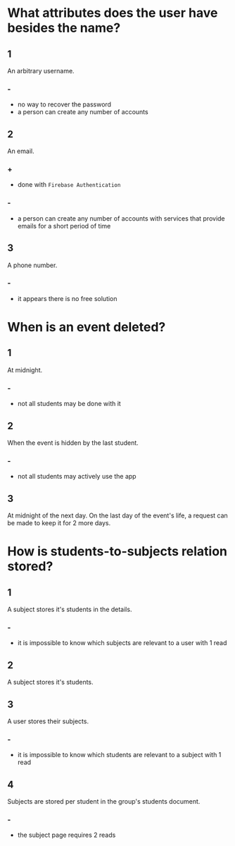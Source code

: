 # What attributes does the user have besides the name?


## 1

An arbitrary username.

### -
- no way to recover the password
- a person can create any number of accounts

## **2**

An email.

### +
- done with `Firebase Authentication`

### -
- a person can create any number of accounts with services that provide emails for a short period of time

## 3

A phone number.

### -
- it appears there is no free solution


# When is an event deleted?


## 1

At midnight.

### -
- not all students may be done with it

## 2

When the event is hidden by the last student.

### -
- not all students may actively use the app

## **3**

At midnight of the next day.
On the last day of the event's life, a request can be made to keep it for 2 more days.


# How is students-to-subjects relation stored?


## 1

A subject stores it's students in the details.

### -
- it is impossible to know which subjects are relevant to a user with 1 read

## **2**

A subject stores it's students.

## 3

A user stores their subjects.

### -
- it is impossible to know which students are relevant to a subject with 1 read

## 4

Subjects are stored per student in the group's students document.

### -
- the subject page requires 2 reads
